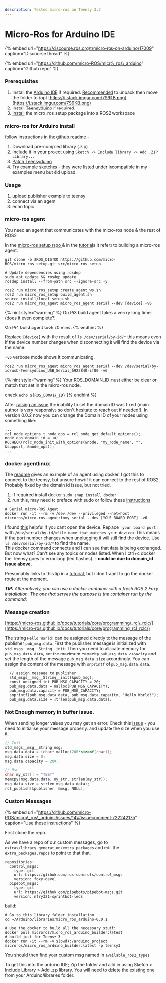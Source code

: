 ```yaml
---
description: Tested micro-ros on Teensy 3.2
---
```


# Micro-Ros for Arduino IDE

{% embed url="https://discourse.ros.org/t/micro-ros-on-arduino/17009" caption="Discourse thread" %}

{% embed url="https://github.com/micro-ROS/micro\_ros\_arduino" caption="Github repo" %}

### Prerequisites 

1. Install the [Arduino IDE](https://www.arduino.cc/en/software) if required. [Recommended](https://askubuntu.com/questions/107619/how-to-install-the-latest-arduino-ide) to unpack then move the folder to /opt [https://i.stack.imgur.com/7S9KB.png](https://i.stack.imgur.com/7S9KB.png)
2. Install [Teensyduino](https://www.pjrc.com/teensy/td_download.html) if required.
3. [Install](https://micro-ros.github.io/docs/tutorials/core/first_application_linux/) the micro\_ros\_setup package into a ROS2 workspace

### micro-ros for Arduino install

follow instructions in the [github readme](https://github.com/micro-ROS/micro_ros_arduino#how-to-use-the-precompiled-library) - 

1. Download pre-compiled library \(.zip\)
2. Include it in your project using `Sketch -> Include library -> Add .ZIP Library...`
3. [Patch Teensyduino](https://github.com/micro-ROS/micro_ros_arduino#patch-teensyduino)
4. Try example sketches - they were listed under incompatible in my examples menu but did upload.

### Usage

1. upload publisher example to teensy
2. connect via an agent
3. echo topic

### micro-ros agent

You need an agent that communicates with the micro-ros node & the rest of ROS2

In the [micro-ros setup repo ](https://github.com/micro-ROS/micro_ros_setup#building-micro-ros-agent)& in the [tutorial](https://micro-ros.github.io/docs/tutorials/core/first_application_rtos/freertos/)s it refers to building a micro-ros agent.

```text
git clone -b $ROS_DISTRO https://github.com/micro-ROS/micro_ros_setup.git src/micro_ros_setup

# Update dependencies using rosdep
sudo apt update && rosdep update
rosdep install --from-path src --ignore-src -y

ros2 run micro_ros_setup create_agent_ws.sh
ros2 run micro_ros_setup build_agent.sh
source install/local_setup.sh
ros2 run micro_ros_agent micro_ros_agent serial --dev [device] -v6
```

{% hint style="warning" %}
On Pi3 build agent takes a verrry long timer \(does it even complete?\)

On Pi4 build agent took 20 mins.
{% endhint %}

Replace `[device]` with the result of `ls /dev/serial/by-id/*` this means even if the device number changes when disconnecting it will find the device via the name.

`-v6` verbose mode shows it communicating.

```text
ros2 run micro_ros_agent micro_ros_agent serial --dev /dev/serial/by-id/usb-Teensyduino_USB_Serial_6922840-if00 -v6
```

{% hint style="warning" %}
Your ROS\_DOMAIN\_ID must either be clear or match that set in the micro-ros node.

check `echo ${ROS_DOMAIN_ID}`
{% endhint %}

After [raising an issue](https://github.com/micro-ROS/micro_ros_arduino/issues/21#issuecomment-724558682) the inability to set the domain ID was fixed \(main author is very responsive so don't hesitate to reach out if needed!\). In version 0.0.2 now you can change the Domain ID of your nodes using something like:

```text
...
rcl_node_options_t node_ops = rcl_node_get_default_options();
node_ops.domain_id = 10;
RCCHECK(rclc_node_init_with_options(&node, "my_node_name", "", &support, &node_ops));
...
```



### docker agentlinux

The [readme](https://github.com/micro-ROS/micro_ros_arduino#how-to-use-the-precompiled-library) gives an example of an agent using docker. I got this to connect to the teensy, ~~but unsure how/if it can connect to the rest of ROS2.~~ Probably fixed by the domain id issue, but not tried.

1. If required install docker `sudo snap install docker`
2. run this, may need to preface with sudo or follow these [instructions](https://docs.docker.com/engine/install/linux-postinstall/)  

```text
# Serial micro-ROS Agent
docker run -it --rm -v /dev:/dev --privileged --net=host microros/micro-ros-agent:foxy serial --dev [YOUR BOARD PORT] -v6
```

I found [this](https://www.losant.com/blog/how-to-access-serial-devices-in-docker) helpful if you cant open the device. Replace `[your board port]` with `/dev/serial/by-id/<file_name_that_matches_your_device>` This means if the port number changes when unplugging it will still find the device. Use `ls /dev/serial/by-id/*` to find the name.  
This docker command connects and I can see that data is being exchanged. But now what? Can't see any topics or nodes listed. When I ctrl+c docker the Teensy goes to error loop \(led flashes\). **- could be due to domain\_id issue above.**

Presumably links to this tip in a [tutorial](https://micro-ros.github.io/docs/tutorials/core/first_application_linux/), but i don't want to go the docker route at the moment.

_**TIP:** Alternatively, you can use a docker container with a fresh ROS 2 Foxy installation. The one that serves the purpose is the container run by the command:_

### Message creation

[https://micro-ros.github.io/docs/tutorials/core/programming\_rcl\_rclc/](https://micro-ros.github.io/docs/tutorials/core/programming_rcl_rclc/)

The string `Hello World!` can be assigned directly to the message of the publisher `pub_msg.data`. First the publisher message is initialized with `std_msgs__msg__String__init`. Then you need to allocate memory for `pub_msg.data.data`, set the maximum capacity `pub_msg.data.capacity` and set the length of the message `pub_msg.data.size` accordingly. You can assign the content of the message with `snprintf` of `pub_msg.data.data`.

```text
  // assign message to publisher
  std_msgs__msg__String__init(&pub_msg);
  const unsigned int PUB_MSG_CAPACITY = 20;
  pub_msg.data.data = malloc(PUB_MSG_CAPACITY);
  pub_msg.data.capacity = PUB_MSG_CAPACITY;
  snprintf(pub_msg.data.data, pub_msg.data.capacity, "Hello World!");
  pub_msg.data.size = strlen(pub_msg.data.data);
```

### 

### Not Enough memory in buffer issue.

When sending longer values you may get an error. Check this [issue](https://github.com/micro-ROS/micro_ros_arduino/issues/23) - you need to initialise your message properly. and update the size when you use it.

```cpp
// Init
std_msgs__msg__String msg;
msg.data.data = (char*)malloc(200*sizeof(char));
msg.data.size = 0;
msg.data.capacity = 200;

// Use
char my_str[] = "TEST";
memcpy(msg.data.data, my_str, strlen(my_str));
msg.data.size = strlen(msg.data.data);
rcl_publish(&publisher, &msg, NULL);
```

### Custom Messages

{% embed url="https://github.com/micro-ROS/micro\_ros\_arduino/issues/14\#issuecomment-722242175" caption="Use these instructions" %}

First clone the repo.

As we have a repo of our custom messages, go to `extras/library_generation/extra_packages` and edit the `extra_packages.repos` to point to that that.

```text
repositories:
  control_msgs:
    type: git
    url: https://github.com/ros-controls/control_msgs
    version: foxy-devel
  pipebot_msgs:
    type: git
    url: https://github.com/pipebots/pipebot-msgs.git
    version: nfry321-sprintbot-leds
```

build:

```text
# Go to this library folder installation
cd ~/Arduino/libraries/micro_ros_arduino-0.0.1

# Use the docker to build all the necessary stuff:
docker pull microros/micro_ros_arduino_builder:latest
# build just for Teensy 3
docker run -it --rm -v $(pwd):/arduino_project microros/micro_ros_arduino_builder:latest -p teensy3
```

You should then find your custom msg named in `available_ros2_types`

To get this into the arduino IDE; Zip the folder and add in using Sketch &gt; Include Library &gt; Add .zip library. You will need to delete the existing one from your Arduino/libraries folder. 


